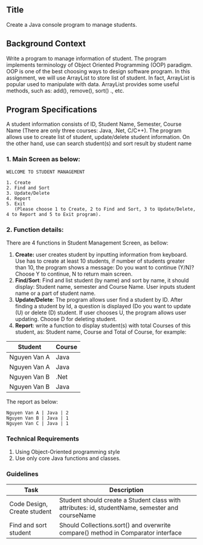 ## Title

Create a Java console program to manage students.

## Background Context

Write a program to manage information of student. The program implements terminology of Object Oriented Programming (OOP) paradigm. OOP is one of the best choosing ways to design software program.
In this assignment, we will use ArrayList to store list of student. In fact, ArrayList is popular used to manipulate with data. ArrayList provides some useful methods, such as: add(), remove(), sort() ., etc.

## Program Specifications

A student information consists of ID, Student Name, Semester, Course Name (There are only three courses: Java, .Net, C/C++). The program allows use to create list of student, update/delete student information. On the other hand, use can search student(s) and sort result by student name

### 1. Main Screen as below:

```
WELCOME TO STUDENT MANAGEMENT

1. Create
2. Find and Sort
3. Update/Delete
4. Report
5. Exit
   (Please choose 1 to Create, 2 to Find and Sort, 3 to Update/Delete, 4 to Report and 5 to Exit program).
```

### 2. Function details:

There are 4 functions in Student Management Screen, as bellow:

1. **Create:** user creates student by inputting information from keyboard. Use has to create at least 10 students, if number of students greater than 10, the program shows a message: Do you want to continue (Y/N)? Choose Y to continue, N to return main screen.
2. **Find/Sort**: Find and list student (by name) and sort by name, it should display: Student name, semester and Course Name. User inputs student name or a part of student name.
3. **Update/Delete**: The program allows user find a student by ID. After finding a student by Id, a question is displayed (Do you want to update (U) or delete (D) student. If user chooses U, the program allows user updating. Choose D for deleting student.
4. **Report**: write a function to display student(s) with total Courses of this student, as: Student name, Course and Total of Course, for example:

| Student      | Course |
| ------------ | ------ |
| Nguyen Van A | Java   |
| Nguyen Van A | Java   |
| Nguyen Van B | .Net   |
| Nguyen Van B | Java   |

The report as below:

```
Nguyen Van A | Java | 2
Nguyen Van B | Java | 1
Nguyen Van C | Java | 1
```

### Technical Requirements

1. Using Object-Oriented programming style
2. Use only core Java functions and classes.

### Guidelines

| Task                        | Description                                                                                     |
| --------------------------- | ----------------------------------------------------------------------------------------------- |
| Code Design, Create student | Student should create a Student class with attributes: id, studentName, semester and courseName |
| Find and sort student       | Should Collections.sort() and overwrite compare() method in Comparator interface                |
